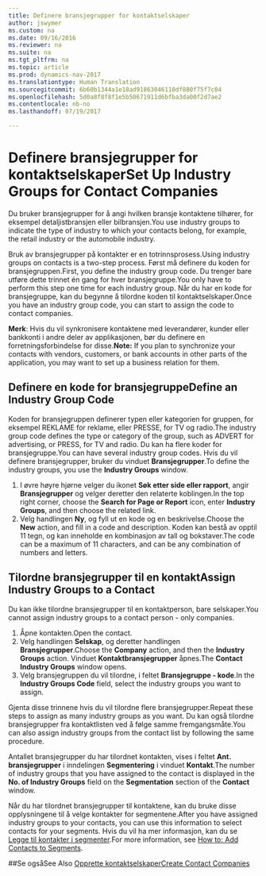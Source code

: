 ```yaml
---
title: Definere bransjegrupper for kontaktselskaper
author: jswymer
ms.custom: na
ms.date: 09/16/2016
ms.reviewer: na
ms.suite: na
ms.tgt_pltfrm: na
ms.topic: article
ms.prod: dynamics-nav-2017
ms.translationtype: Human Translation
ms.sourcegitcommit: 6b60b1344a1e18ad91863046110df880f75f7c04
ms.openlocfilehash: 5d0a8f8f8f1e5b50671911d6bfba3da00f2d7ae2
ms.contentlocale: nb-no
ms.lasthandoff: 07/19/2017

---
```

# <a name="set-up-industry-groups-for-contact-companies"></a><span data-ttu-id="3a9a6-102">Definere bransjegrupper for kontaktselskaper</span><span class="sxs-lookup"><span data-stu-id="3a9a6-102">Set Up Industry Groups for Contact Companies</span></span>
<span data-ttu-id="3a9a6-103">Du bruker bransjegrupper for å angi hvilken bransje kontaktene tilhører, for eksempel detaljistbransjen eller bilbransjen.</span><span class="sxs-lookup"><span data-stu-id="3a9a6-103">You use industry groups to indicate the type of industry to which your contacts belong, for example, the retail industry or the automobile industry.</span></span>

<span data-ttu-id="3a9a6-104">Bruk av bransjegrupper på kontakter er en totrinnsprosess.</span><span class="sxs-lookup"><span data-stu-id="3a9a6-104">Using industry groups on contacts is a two-step process.</span></span> <span data-ttu-id="3a9a6-105">Først må definere du koden for bransjegruppen.</span><span class="sxs-lookup"><span data-stu-id="3a9a6-105">First, you define the industry group code.</span></span> <span data-ttu-id="3a9a6-106">Du trenger bare utføre dette trinnet én gang for hver bransjegruppe.</span><span class="sxs-lookup"><span data-stu-id="3a9a6-106">You only have to perform this step one time for each industry group.</span></span> <span data-ttu-id="3a9a6-107">Når du har en kode for bransjegruppe, kan du begynne å tilordne koden til kontaktselskaper.</span><span class="sxs-lookup"><span data-stu-id="3a9a6-107">Once you have an industry group code, you can start to assign the code to contact companies.</span></span>

<span data-ttu-id="3a9a6-108">**Merk**: Hvis du vil synkronisere kontaktene med leverandører, kunder eller bankkonti i andre deler av applikasjonen, bør du definere en forretningsforbindelse for disse.</span><span class="sxs-lookup"><span data-stu-id="3a9a6-108">**Note:** If you plan to synchronize your contacts with vendors, customers, or bank accounts in other parts of the application, you may want to set up a business relation for them.</span></span>

## <a name="define-an-industry-group-code"></a><span data-ttu-id="3a9a6-109">Definere en kode for bransjegruppe</span><span class="sxs-lookup"><span data-stu-id="3a9a6-109">Define an Industry Group Code</span></span>
<span data-ttu-id="3a9a6-110">Koden for bransjegruppen definerer typen eller kategorien for gruppen, for eksempel REKLAME for reklame, eller PRESSE, for TV og radio.</span><span class="sxs-lookup"><span data-stu-id="3a9a6-110">The industry group code defines the type or category of the group, such as ADVERT for advertising, or PRESS, for TV and radio.</span></span> <span data-ttu-id="3a9a6-111">Du kan ha flere koder for bransjegruppe.</span><span class="sxs-lookup"><span data-stu-id="3a9a6-111">You can have several industry group codes.</span></span> <span data-ttu-id="3a9a6-112">Hvis du vil definere bransjegrupper, bruker du vinduet **Bransjegrupper**.</span><span class="sxs-lookup"><span data-stu-id="3a9a6-112">To define the industry groups, you use the **Industry Groups** window.</span></span>

1. <span data-ttu-id="3a9a6-113">I øvre høyre hjørne velger du ikonet **Søk etter side eller rapport**, angir **Bransjegrupper** og velger deretter den relaterte koblingen.</span><span class="sxs-lookup"><span data-stu-id="3a9a6-113">In the top right corner, choose the **Search for Page or Report** icon, enter **Industry Groups**, and then choose the related link.</span></span>
2. <span data-ttu-id="3a9a6-114">Velg handlingen **Ny**, og fyll ut en kode og en beskrivelse.</span><span class="sxs-lookup"><span data-stu-id="3a9a6-114">Choose the **New** action, and fill in a code and description.</span></span> <span data-ttu-id="3a9a6-115">Koden kan bestå av opptil 11 tegn, og kan inneholde en kombinasjon av tall og bokstaver.</span><span class="sxs-lookup"><span data-stu-id="3a9a6-115">The code can be a maximum of 11 characters, and can be any combination of numbers and letters.</span></span>

## <a name="assign-industry-groups-to-a-contact"></a><span data-ttu-id="3a9a6-116">Tilordne bransjegrupper til en kontakt</span><span class="sxs-lookup"><span data-stu-id="3a9a6-116">Assign Industry Groups to a Contact</span></span>
<span data-ttu-id="3a9a6-117">Du kan ikke tilordne bransjegrupper til en kontaktperson, bare selskaper.</span><span class="sxs-lookup"><span data-stu-id="3a9a6-117">You cannot assign industry groups to a contact person - only companies.</span></span>

1. <span data-ttu-id="3a9a6-118">Åpne kontakten.</span><span class="sxs-lookup"><span data-stu-id="3a9a6-118">Open the contact.</span></span>
2. <span data-ttu-id="3a9a6-119">Velg handlingen **Selskap**, og deretter handlingen **Bransjegrupper**.</span><span class="sxs-lookup"><span data-stu-id="3a9a6-119">Choose the **Company** action, and then the **Industry Groups** action.</span></span> <span data-ttu-id="3a9a6-120">Vinduet **Kontaktbransjegrupper** åpnes.</span><span class="sxs-lookup"><span data-stu-id="3a9a6-120">The **Contact Industry Groups** window opens.</span></span>
3. <span data-ttu-id="3a9a6-121">Velg bransjegruppen du vil tilordne, i feltet **Bransjegruppe - kode**.</span><span class="sxs-lookup"><span data-stu-id="3a9a6-121">In the **Industry Groups Code** field, select the industry groups you want to assign.</span></span>

<span data-ttu-id="3a9a6-122">Gjenta disse trinnene hvis du vil tilordne flere bransjegrupper.</span><span class="sxs-lookup"><span data-stu-id="3a9a6-122">Repeat these steps to assign as many industry groups as you want.</span></span> <span data-ttu-id="3a9a6-123">Du kan også tilordne bransjegrupper fra kontaktlisten ved å følge samme fremgangsmåte.</span><span class="sxs-lookup"><span data-stu-id="3a9a6-123">You can also assign industry groups from the contact list by following the same procedure.</span></span>

<span data-ttu-id="3a9a6-124">Antallet bransjegrupper du har tilordnet kontakten, vises i feltet **Ant. bransjegrupper** i inndelingen **Segmentering** i vinduet **Kontakt**.</span><span class="sxs-lookup"><span data-stu-id="3a9a6-124">The number of industry groups that you have assigned to the contact is displayed in the **No. of Industry Groups** field on the **Segmentation** section of the **Contact** window.</span></span>

<span data-ttu-id="3a9a6-125">Når du har tilordnet bransjegrupper til kontaktene, kan du bruke disse opplysningene til å velge kontakter for segmentene.</span><span class="sxs-lookup"><span data-stu-id="3a9a6-125">After you have assigned industry groups to your contacts, you can use this information to select contacts for your segments.</span></span> <span data-ttu-id="3a9a6-126">Hvis du vil ha mer informasjon, kan du se [Legge til kontakter i segmenter](marketing-add-contact-segment.md).</span><span class="sxs-lookup"><span data-stu-id="3a9a6-126">For more information, see [How to: Add Contacts to Segments](marketing-add-contact-segment.md).</span></span>

##<a name="see-also"></a><span data-ttu-id="3a9a6-127">Se også</span><span class="sxs-lookup"><span data-stu-id="3a9a6-127">See Also</span></span>
[<span data-ttu-id="3a9a6-128">Opprette kontaktselskaper</span><span class="sxs-lookup"><span data-stu-id="3a9a6-128">Create Contact Companies</span></span>](marketing-create-contact-companies.md)

